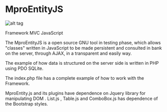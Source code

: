 # MproEntityJS

![alt tag](http://www.mpro3.com.br/img/mproEntity.png)

Framework MVC JavaScript

The MproEntityJS is a open source GNU tool in testing phase, which allows "classes" written in JavaScript to be made persistent and consulted in bank on the server, through AJAX, in a transparent and easily way.

The example of how data is structured on the server side is written in PHP using PDO SQLite.

The index.php file has a complete example of how to work with the Framework.

MproEntity.js and its plugins have dependence on Jquery library for manipulating DOM . List.js , Table.js and ComboBox.js has dependence of the Bootstrap styles.